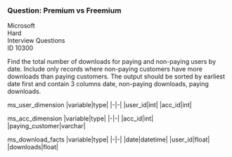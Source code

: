 ### Question: Premium vs Freemium

Microsoft <br>
Hard <br>
Interview Questions <br>
ID 10300 <br>


Find the total number of downloads for paying and non-paying users by date.
Include only records where non-paying customers have more downloads than paying customers.
The output should be sorted by earliest date first and contain 3 columns date, non-paying downloads, paying downloads.

ms_user_dimension
|variable|type|
|-|-|
|user_id|int|
|acc_id|int|
<br>

ms_acc_dimension
|variable|type|
|-|-|
|acc_id|int|
|paying_customer|varchar|
<br>

ms_download_facts
|variable|type|
|-|-|
|date|datetime|
|user_id|float|
|downloads|float|
